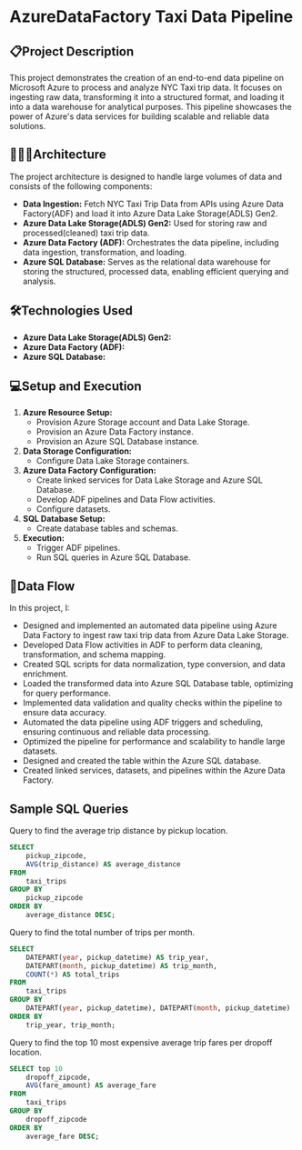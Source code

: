 # AzureDataFactory Taxi Data Pipeline

## 📋Project Description

This project demonstrates the creation of an end-to-end data pipeline on Microsoft Azure to process and analyze NYC Taxi trip data. It focuses on ingesting raw data, transforming it into a structured format, and loading it into a data warehouse for analytical purposes. This pipeline showcases the power of Azure's data services for building scalable and reliable data solutions.

## 👷🏼‍♂️Architecture

The project architecture is designed to handle large volumes of data and consists of the following components:

* **Data Ingestion:** Fetch NYC Taxi Trip Data from APIs using Azure Data Factory(ADF) and load it into Azure Data Lake Storage(ADLS) Gen2.
* **Azure Data Lake Storage(ADLS) Gen2:** Used for storing raw and processed(cleaned) taxi trip data.
* **Azure Data Factory (ADF):** Orchestrates the data pipeline, including data ingestion, transformation, and loading.
* **Azure SQL Database:** Serves as the relational data warehouse for storing the structured, processed data, enabling efficient querying and analysis.

## 🛠Technologies Used

* **Azure Data Lake Storage(ADLS) Gen2:**
* **Azure Data Factory (ADF):**
* **Azure SQL Database:**

## 💻Setup and Execution

1.  **Azure Resource Setup:**
    * Provision Azure Storage account and Data Lake Storage.
    * Provision an Azure Data Factory instance.
    * Provision an Azure SQL Database instance.
2.  **Data Storage Configuration:**
    * Configure Data Lake Storage containers.
3.  **Azure Data Factory Configuration:**
    * Create linked services for Data Lake Storage and Azure SQL Database.
    * Develop ADF pipelines and Data Flow activities.
    * Configure datasets.
4.  **SQL Database Setup:**
    * Create database tables and schemas.
5.  **Execution:**
    * Trigger ADF pipelines.
    * Run SQL queries in Azure SQL Database.


## 🔀Data Flow

In this project, I:

* Designed and implemented an automated data pipeline using Azure Data Factory to ingest raw taxi trip data from Azure Data Lake Storage.
* Developed Data Flow activities in ADF to perform data cleaning, transformation, and schema mapping.
* Created SQL scripts for data normalization, type conversion, and data enrichment.
* Loaded the transformed data into Azure SQL Database table, optimizing for query performance.
* Implemented data validation and quality checks within the pipeline to ensure data accuracy.
* Automated the data pipeline using ADF triggers and scheduling, ensuring continuous and reliable data processing.
* Optimized the pipeline for performance and scalability to handle large datasets.
* Designed and created the table within the Azure SQL database.
* Created linked services, datasets, and pipelines within the Azure Data Factory.


## Sample SQL Queries

Query to find the average trip distance by pickup location.
```sql
SELECT
    pickup_zipcode,
    AVG(trip_distance) AS average_distance
FROM
    taxi_trips
GROUP BY
    pickup_zipcode
ORDER BY
    average_distance DESC;
```
Query to find the total number of trips per month.
```sql
SELECT
    DATEPART(year, pickup_datetime) AS trip_year,
    DATEPART(month, pickup_datetime) AS trip_month,
    COUNT(*) AS total_trips
FROM
    taxi_trips
GROUP BY
    DATEPART(year, pickup_datetime), DATEPART(month, pickup_datetime)
ORDER BY
    trip_year, trip_month;
```
Query to find the top 10 most expensive average trip fares per dropoff location.
```sql
SELECT top 10
    dropoff_zipcode,
    AVG(fare_amount) AS average_fare
FROM
    taxi_trips
GROUP BY
    dropoff_zipcode
ORDER BY
    average_fare DESC;
```

